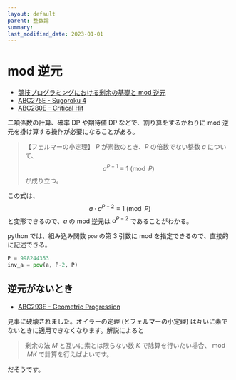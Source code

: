 ```yaml
---
layout: default
parent: 整数論
summary:
last_modified_date: 2023-01-01
---
```


# mod 逆元

- [競技プログラミングにおける剰余の基礎と mod 逆元](https://www.creativ.xyz/modulo-basic/)
- [ABC275E - Sugoroku 4](https://atcoder.jp/contests/abc275/tasks/abc275_e)
- [ABC280E - Critical Hit](https://atcoder.jp/contests/abc280/tasks/abc280_e)

二項係数の計算、確率 DP や期待値 DP などで、割り算をするかわりに mod 逆元を掛け算する操作が必要になることがある。

> 【フェルマーの小定理】
> $P$ が素数のとき、$P$ の倍数でない整数 $a$ について、$$a^{P-1} \equiv 1 \pmod P$$ が成り立つ。

この式は、$$a \cdot a^{P-2} \equiv 1 \pmod P$$ と変形できるので、$a$ の mod 逆元は $a^{P-2}$ であることがわかる。

python では、組み込み関数 `pow` の第 3 引数に mod を指定できるので、直接的に記述できる。

```python
P = 998244353
inv_a = pow(a, P-2, P)
```

## 逆元がないとき

- [ABC293E - Geometric Progression](https://atcoder.jp/contests/abc293/tasks/abc293_e/)

見事に破壊されました。オイラーの定理 (とフェルマーの小定理) は互いに素でないときに適用できなくなります。解説によると

> 剰余の法 $M$ と互いに素とは限らない数 $K$ で除算を行いたい場合、$\bmod MK$ で計算を行えばよいです。

だそうです。
